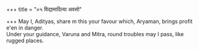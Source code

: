 +++
title = "०५ विद्यामादित्या अवसो"

+++
May I, Adityas, share m this your favour which, Aryaman, brings profit e'en in danger.  
     Under your guidance, Varuna and Mitra, round troubles may I pass, like rugged places.